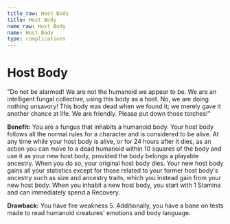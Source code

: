 ```yaml
---
title_raw: Host Body
title: Host Body
name_raw: Host Body
name: Host Body
type: complications
---
```


# Host Body

"Do not be alarmed! We are not the humanoid we appear to be. We are an intelligent fungal collective, using this body as a host. No, we are doing nothing unsavory! This body was dead when we found it; we merely gave it another chance at life. We are friendly. Please put down those torches!"

**Benefit:** You are a fungus that inhabits a humanoid body. Your host body follows all the normal rules for a character and is considered to be alive. At any time while your host body is alive, or for 24 hours after it dies, as an action you can move to a dead humanoid within 10 squares of the body and use it as your new host body, provided the body belongs a playable ancestry. When you do so, your original host body dies. Your new host body gains all your statistics except for those related to your former host body's ancestry such as size and ancestry traits, which you instead gain from your new host body. When you inhabit a new host body, you start with 1 Stamina and can immediately spend a Recovery.

**Drawback:** You have fire weakness 5. Additionally, you have a bane on tests made to read humanoid creatures' emotions and body language.
